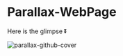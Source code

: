 # Parallax-WebPage


Here is the glimpse ⏬

![parallax-github-cover](https://github.com/sidhartha2002/Parallax-WebPage/assets/73163725/56bec480-63f3-41a4-90ce-fd05c76f08b5)
